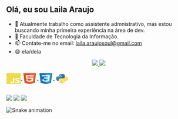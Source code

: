 ## Olá, eu sou Laila Araujo

- 🔭 Atualmente trabalho como assistente admnistrativo, mas estou buscando minha primeira experiência na área de dev.
- 🌱 Faculdade de Tecnologia da Informação.
- 📫 Contate-me no email: laila.araujosoul@gmail.com
- 😄 ela/dela


<div align="center">
  <a href="https://github.com/lailaaraujo">
  <img height="180em" src="https://github-readme-stats.vercel.app/api?username=lailaaraujo&show_icons=true&theme=tokyonight&include_all_commits=true&count_private=true"/>
  <img height="180em" src="https://github-readme-stats.vercel.app/api/top-langs/?username=lailaaraujo&layout=compact&langs_count=7&theme=tokyonight"/>
</div>
  
 <div style="display: inline_block"><br>
  <img align="center" alt="Rafa-Js" height="30" width="40" src="https://raw.githubusercontent.com/devicons/devicon/master/icons/javascript/javascript-plain.svg">
  <img align="center" alt="Rafa-HTML" height="30" width="40" src="https://raw.githubusercontent.com/devicons/devicon/master/icons/html5/html5-original.svg">
  <img align="center" alt="Rafa-CSS" height="30" width="40" src="https://raw.githubusercontent.com/devicons/devicon/master/icons/css3/css3-original.svg">
  <img align="center" alt="Rafa-Python" height="30" width="40" src="https://raw.githubusercontent.com/devicons/devicon/master/icons/python/python-original.svg">
  
</div>
  
  ##
  
<div>
   
  <a href="https://instagram.com/itslailaaraujo" target="_blank"><img src="https://img.shields.io/badge/-Instagram-%23E4405F?style=for-the-badge&logo=instagram&logoColor=white" target="_blank"></a>
  <a href = "mailto:laila.araujosoul@gmail.com"><img src="https://img.shields.io/badge/-Gmail-%23333?style=for-the-badge&logo=gmail&logoColor=white" target="_blank"></a>
  <a href="https://www.linkedin.com/in/laila-araujo-de-souza-4716b6229" target="_blank"><img src="https://img.shields.io/badge/-LinkedIn-%230077B5?style=for-the-badge&logo=linkedin&logoColor=white" target="_blank"></a> 
  
  ![Snake animation](https://github.com/lailaaraujo/lailaaraujo/blob/output/github-contribution-grid-snake.svg)
  
  </div>
